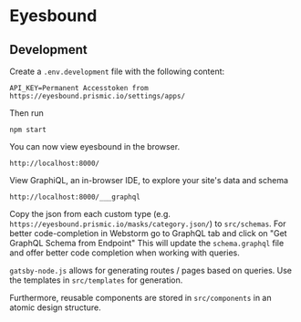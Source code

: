 # Eyesbound

## Development

Create a `.env.development` file with the following content:

```dotenv
API_KEY=Permanent Accesstoken from https://eyesbound.prismic.io/settings/apps/
```

Then run

```shell script
npm start
```

You can now view eyesbound in the browser.

```
http://localhost:8000/
```

View GraphiQL, an in-browser IDE, to explore your site's data and schema

```⠀
http://localhost:8000/___graphql
```

Copy the json from each custom type (e.g. `https://eyesbound.prismic.io/masks/category.json/`) to `src/schemas`.
For better code-completion in Webstorm go to GraphQL tab and click on "Get GraphQL Schema from Endpoint"
This will update the `schema.graphql` file and offer better code completion when working with queries.

`gatsby-node.js` allows for generating routes / pages based on queries. Use the templates in `src/templates` for generation.

Furthermore, reusable components are stored in `src/components` in an atomic design structure.
